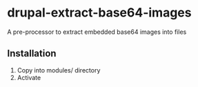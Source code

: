 # drupal-extract-base64-images

A pre-processor to extract embedded base64 images into files

## Installation

1. Copy into modules/ directory
2. Activate
